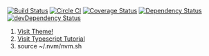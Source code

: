 [![Build Status](https://travis-ci.org/dreamweaver1231/frontend.svg)](https://travis-ci.org/dreamweaver1231/frontend)
[![Circle CI](https://circleci.com/gh/dreamweaver1231/frontend/tree/master.svg?style=svg)](https://circleci.com/gh/dreamweaver1231/frontend/tree/master)
[![Coverage Status](https://coveralls.io/repos/dreamweaver1231/frontend/badge.svg?branch=master&service=github)](https://coveralls.io/github/dreamweaver1231/frontend?branch=master)
[![Dependency Status](https://david-dm.org/dreamweaver1231/frontend.svg)](https://david-dm.org/dreamweaver1231/frontend)
[![devDependency Status](https://david-dm.org/dreamweaver1231/frontend/dev-status.svg)](https://david-dm.org/dreamweaver1231/frontend#info=devDependencies)

1. [Visit Theme!](http://demo.themeum.com/html/eshopper/index.html)
2. [Visit Typescript Tutorial](https://github.com/tastejs/todomvc/tree/master/examples/typescript-angular)
3. source ~/.nvm/nvm.sh
